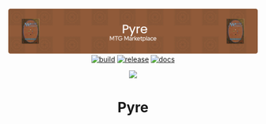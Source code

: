 <p align="center">
  <img alt="Pyre Header" src=".github/header.png" width="830px"/>
  <a href="https://github.com/orbitaldrift/pyre/actions/workflows/ci-rust.yml"><img src="https://github.com/orbitaldrift/pyre/actions/workflows/ci-rust.yml/badge.svg" alt="build"/></a>
  <a href="https://github.com/orbitaldrift/pyre/actions/workflows/ci-release.yml"><img src="https://github.com/orbitaldrift/pyre/actions/workflows/ci-release.yml/badge.svg" alt="release"/></a>
  <a href="https://github.com/orbitaldrift/pyre/actions/workflows/docs.yml"><img src="https://github.com/orbitaldrift/pyre/actions/workflows/docs.yml/badge.svg" alt="docs"/></a>
</p>

<p align="center">
  <a href="https://codecov.io/gh/orbitaldrift/pyre" ><img src="https://codecov.io/gh/orbitaldrift/pyre/graph/badge.svg?token=kWbdZz7H3g"/></a>
</p>

<h1 align="center">Pyre</h1>